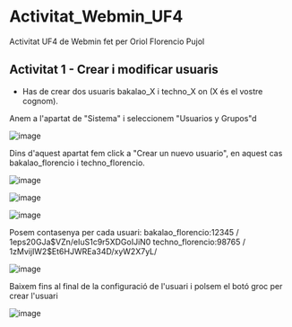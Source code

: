# Activitat_Webmin_UF4
Activitat UF4 de Webmin fet per Oriol Florencio Pujol

## Activitat 1 - Crear i modificar usuaris
- Has de crear dos usuaris bakalao_X i techno_X on (X és el vostre cognom).

Anem a l'apartat de "Sistema" i seleccionem "Usuarios y Grupos"d
  
![image](https://github.com/user-attachments/assets/ee63d4bd-9423-4a15-8e98-aecdabab4b7f)

Dins d'aquest apartat fem click a "Crear un nuevo usuario", en aquest cas bakalao_florencio i techno_florencio.

![image](https://github.com/user-attachments/assets/89120fc4-804e-409c-bc17-c9f3a9130e43)

![image](https://github.com/user-attachments/assets/a4f65d9d-d07f-44bf-94a6-d74a91d8db7d)

![image](https://github.com/user-attachments/assets/49bf14f4-a618-4dff-927a-7625bfbbf947)

Posem contasenya per cada usuari:  bakalao_florencio:12345 / $1$eps20GJa$VZn/eIuS1c9r5XDGoIJiN0      techno_florencio:98765 / $1$zMvijIW2$Et6HJWREa34D/xyW2X7yL/

![image](https://github.com/user-attachments/assets/470c2f8b-4590-44cd-947e-2b4f9640ea74)

Baixem fins al final de la configuració de l'usuari i polsem el botó groc per crear l'usuari

![image](https://github.com/user-attachments/assets/708ebac0-9f94-4061-a652-904530bac95a)


